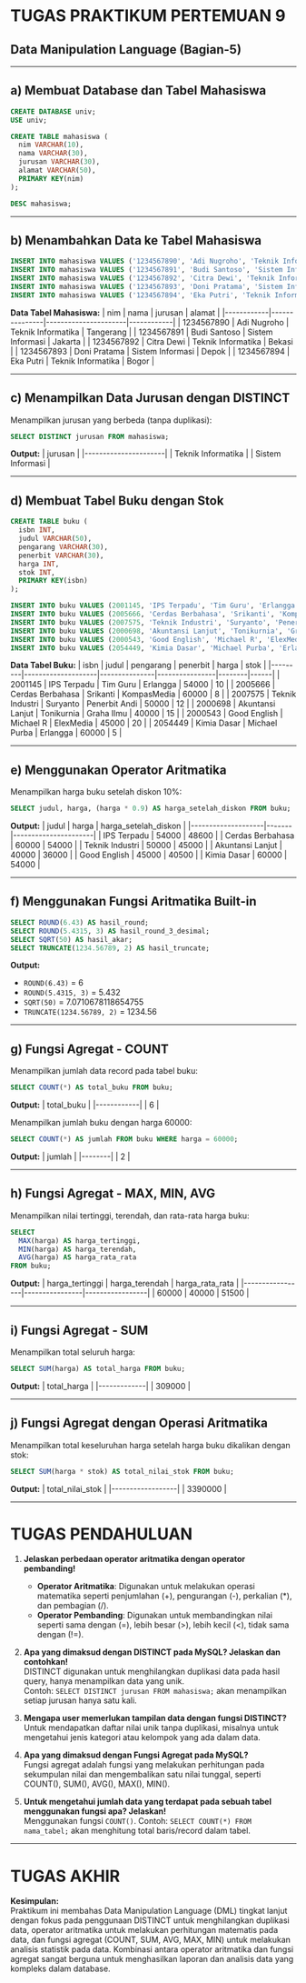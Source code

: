 # TUGAS PRAKTIKUM PERTEMUAN 9
## Data Manipulation Language (Bagian-5)

---

## a) Membuat Database dan Tabel Mahasiswa

```sql
CREATE DATABASE univ;
USE univ;

CREATE TABLE mahasiswa (
  nim VARCHAR(10),
  nama VARCHAR(30),
  jurusan VARCHAR(30),
  alamat VARCHAR(50),
  PRIMARY KEY(nim)
);

DESC mahasiswa;
```

---

## b) Menambahkan Data ke Tabel Mahasiswa

```sql
INSERT INTO mahasiswa VALUES ('1234567890', 'Adi Nugroho', 'Teknik Informatika', 'Tangerang');
INSERT INTO mahasiswa VALUES ('1234567891', 'Budi Santoso', 'Sistem Informasi', 'Jakarta');
INSERT INTO mahasiswa VALUES ('1234567892', 'Citra Dewi', 'Teknik Informatika', 'Bekasi');
INSERT INTO mahasiswa VALUES ('1234567893', 'Doni Pratama', 'Sistem Informasi', 'Depok');
INSERT INTO mahasiswa VALUES ('1234567894', 'Eka Putri', 'Teknik Informatika', 'Bogor');
```

**Data Tabel Mahasiswa:**
| nim        | nama          | jurusan              | alamat     |
|------------|---------------|----------------------|------------|
| 1234567890 | Adi Nugroho   | Teknik Informatika   | Tangerang  |
| 1234567891 | Budi Santoso  | Sistem Informasi     | Jakarta    |
| 1234567892 | Citra Dewi    | Teknik Informatika   | Bekasi     |
| 1234567893 | Doni Pratama  | Sistem Informasi     | Depok      |
| 1234567894 | Eka Putri     | Teknik Informatika   | Bogor      |

---

## c) Menampilkan Data Jurusan dengan DISTINCT

Menampilkan jurusan yang berbeda (tanpa duplikasi):

```sql
SELECT DISTINCT jurusan FROM mahasiswa;
```

**Output:**
| jurusan              |
|----------------------|
| Teknik Informatika   |
| Sistem Informasi     |

---

## d) Membuat Tabel Buku dengan Stok

```sql
CREATE TABLE buku (
  isbn INT,
  judul VARCHAR(50),
  pengarang VARCHAR(30),
  penerbit VARCHAR(30),
  harga INT,
  stok INT,
  PRIMARY KEY(isbn)
);

INSERT INTO buku VALUES (2001145, 'IPS Terpadu', 'Tim Guru', 'Erlangga', 54000, 10);
INSERT INTO buku VALUES (2005666, 'Cerdas Berbahasa', 'Srikanti', 'KompasMedia', 60000, 8);
INSERT INTO buku VALUES (2007575, 'Teknik Industri', 'Suryanto', 'Penerbit Andi', 50000, 12);
INSERT INTO buku VALUES (2000698, 'Akuntansi Lanjut', 'Tonikurnia', 'Graha Ilmu', 40000, 15);
INSERT INTO buku VALUES (2000543, 'Good English', 'Michael R', 'ElexMedia', 45000, 20);
INSERT INTO buku VALUES (2054449, 'Kimia Dasar', 'Michael Purba', 'Erlangga', 60000, 5);
```

**Data Tabel Buku:**
| isbn    | judul              | pengarang     | penerbit       | harga  | stok |
|---------|--------------------|---------------|----------------|--------|------|
| 2001145 | IPS Terpadu        | Tim Guru      | Erlangga       | 54000  | 10   |
| 2005666 | Cerdas Berbahasa   | Srikanti      | KompasMedia    | 60000  | 8    |
| 2007575 | Teknik Industri    | Suryanto      | Penerbit Andi  | 50000  | 12   |
| 2000698 | Akuntansi Lanjut   | Tonikurnia    | Graha Ilmu     | 40000  | 15   |
| 2000543 | Good English       | Michael R     | ElexMedia      | 45000  | 20   |
| 2054449 | Kimia Dasar        | Michael Purba | Erlangga       | 60000  | 5    |

---

## e) Menggunakan Operator Aritmatika

Menampilkan harga buku setelah diskon 10%:

```sql
SELECT judul, harga, (harga * 0.9) AS harga_setelah_diskon FROM buku;
```

**Output:**
| judul              | harga | harga_setelah_diskon |
|--------------------|-------|----------------------|
| IPS Terpadu        | 54000 | 48600                |
| Cerdas Berbahasa   | 60000 | 54000                |
| Teknik Industri    | 50000 | 45000                |
| Akuntansi Lanjut   | 40000 | 36000                |
| Good English       | 45000 | 40500                |
| Kimia Dasar        | 60000 | 54000                |

---

## f) Menggunakan Fungsi Aritmatika Built-in

```sql
SELECT ROUND(6.43) AS hasil_round;
SELECT ROUND(5.4315, 3) AS hasil_round_3_desimal;
SELECT SQRT(50) AS hasil_akar;
SELECT TRUNCATE(1234.56789, 2) AS hasil_truncate;
```

**Output:**
- `ROUND(6.43)` = 6
- `ROUND(5.4315, 3)` = 5.432
- `SQRT(50)` = 7.0710678118654755
- `TRUNCATE(1234.56789, 2)` = 1234.56

---

## g) Fungsi Agregat - COUNT

Menampilkan jumlah data record pada tabel buku:

```sql
SELECT COUNT(*) AS total_buku FROM buku;
```

**Output:**
| total_buku |
|------------|
| 6          |

Menampilkan jumlah buku dengan harga 60000:

```sql
SELECT COUNT(*) AS jumlah FROM buku WHERE harga = 60000;
```

**Output:**
| jumlah |
|--------|
| 2      |

---

## h) Fungsi Agregat - MAX, MIN, AVG

Menampilkan nilai tertinggi, terendah, dan rata-rata harga buku:

```sql
SELECT 
  MAX(harga) AS harga_tertinggi,
  MIN(harga) AS harga_terendah,
  AVG(harga) AS harga_rata_rata
FROM buku;
```

**Output:**
| harga_tertinggi | harga_terendah | harga_rata_rata |
|-----------------|----------------|-----------------|
| 60000           | 40000          | 51500           |

---

## i) Fungsi Agregat - SUM

Menampilkan total seluruh harga:

```sql
SELECT SUM(harga) AS total_harga FROM buku;
```

**Output:**
| total_harga |
|-------------|
| 309000      |

---

## j) Fungsi Agregat dengan Operasi Aritmatika

Menampilkan total keseluruhan harga setelah harga buku dikalikan dengan stok:

```sql
SELECT SUM(harga * stok) AS total_nilai_stok FROM buku;
```

**Output:**
| total_nilai_stok |
|------------------|
| 3390000          |

---

# TUGAS PENDAHULUAN

1. **Jelaskan perbedaan operator aritmatika dengan operator pembanding!**  
   - **Operator Aritmatika**: Digunakan untuk melakukan operasi matematika seperti penjumlahan (+), pengurangan (-), perkalian (*), dan pembagian (/).
   - **Operator Pembanding**: Digunakan untuk membandingkan nilai seperti sama dengan (=), lebih besar (>), lebih kecil (<), tidak sama dengan (!=).

2. **Apa yang dimaksud dengan DISTINCT pada MySQL? Jelaskan dan contohkan!**  
   DISTINCT digunakan untuk menghilangkan duplikasi data pada hasil query, hanya menampilkan data yang unik.  
   Contoh: `SELECT DISTINCT jurusan FROM mahasiswa;` akan menampilkan setiap jurusan hanya satu kali.

3. **Mengapa user memerlukan tampilan data dengan fungsi DISTINCT?**  
   Untuk mendapatkan daftar nilai unik tanpa duplikasi, misalnya untuk mengetahui jenis kategori atau kelompok yang ada dalam data.

4. **Apa yang dimaksud dengan Fungsi Agregat pada MySQL?**  
   Fungsi agregat adalah fungsi yang melakukan perhitungan pada sekumpulan nilai dan mengembalikan satu nilai tunggal, seperti COUNT(), SUM(), AVG(), MAX(), MIN().

5. **Untuk mengetahui jumlah data yang terdapat pada sebuah tabel menggunakan fungsi apa? Jelaskan!**  
   Menggunakan fungsi `COUNT()`. Contoh: `SELECT COUNT(*) FROM nama_tabel;` akan menghitung total baris/record dalam tabel.

---

# TUGAS AKHIR

**Kesimpulan:**  
Praktikum ini membahas Data Manipulation Language (DML) tingkat lanjut dengan fokus pada penggunaan DISTINCT untuk menghilangkan duplikasi data, operator aritmatika untuk melakukan perhitungan matematis pada data, dan fungsi agregat (COUNT, SUM, AVG, MAX, MIN) untuk melakukan analisis statistik pada data. Kombinasi antara operator aritmatika dan fungsi agregat sangat berguna untuk menghasilkan laporan dan analisis data yang kompleks dalam database.